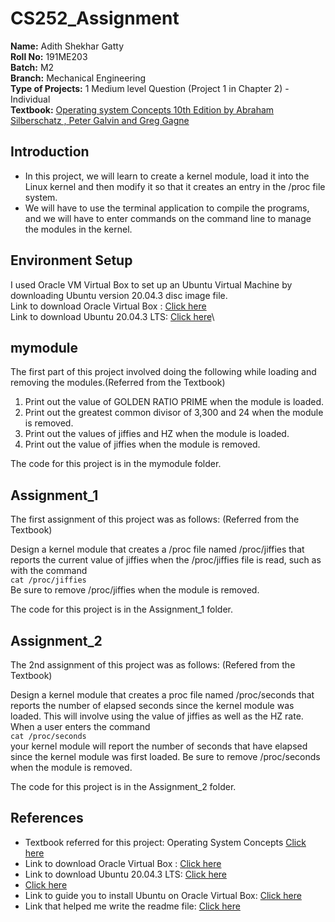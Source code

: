 # CS252_Assignment
**Name:** Adith Shekhar Gatty\
**Roll No:** 191ME203\
**Batch:** M2\
**Branch:** Mechanical Engineering\
**Type of Projects:** 1 Medium level Question (Project 1 in Chapter 2) - Individual\
**Textbook:** [Operating system Concepts 10th Edition by Abraham Silberschatz , Peter Galvin and Greg Gagne](https://drive.google.com/file/d/17YCH4pmuPNHppcsclKFZygoaIRBZ8Vcf/view)

## Introduction
* In this project, we will learn to create a kernel module, load it into the Linux kernel and then modify it so that it creates an entry in the /proc file system.
* We will have to use the terminal application to compile the programs, and we will have to enter commands on the command line to manage the modules in the kernel.

## Environment Setup
I used Oracle VM Virtual Box to set up an Ubuntu Virtual Machine by downloading Ubuntu version 20.04.3 disc image file.\
Link to download Oracle Virtual Box : [Click here](https://www.virtualbox.org/wiki/Downloads)\
Link to download Ubuntu 20.04.3 LTS: [Click here](https://ubuntu.com/download/desktop)\


## mymodule
The first part of this project involved doing the following while loading and removing the modules.(Referred from the Textbook)
1. Print out the value of GOLDEN RATIO PRIME when the module is loaded.
2. Print out the greatest common divisor of 3,300 and 24 when the module is removed.
3. Print out the values of jiffies and HZ when the module is loaded.
4. Print out the value of jiffies when the module is removed.

The code for this project is in the mymodule folder.

## Assignment_1
The first assignment of this project was as follows: (Referred from the Textbook)

Design a kernel module that creates a /proc file named /proc/jiffies that reports the current value of jiffies when the /proc/jiffies file is read, such as with the command\
``cat /proc/jiffies``\
Be sure to remove /proc/jiffies when the module is removed.

The code for this project is in the Assignment_1 folder.

## Assignment_2
The 2nd assignment of this project was as follows: (Refered from the Textbook)

Design a kernel module that creates a proc file named /proc/seconds that reports the number of elapsed seconds since the kernel module was loaded. This will involve using the value of jiffies as well as the HZ rate. When a user enters the command\
``cat /proc/seconds``\
your kernel module will report the number of seconds that have elapsed since the kernel module was first loaded. Be sure to remove /proc/seconds when the module is removed.

The code for this project is in the Assignment_2 folder.

## References
* Textbook referred for this project: Operating System Concepts [Click here](https://drive.google.com/file/d/17YCH4pmuPNHppcsclKFZygoaIRBZ8Vcf/view)
* Link to download Oracle Virtual Box : [Click here](https://www.virtualbox.org/wiki/Downloads)
* Link to download Ubuntu 20.04.3 LTS: [Click here](https://ubuntu.com/download/desktop)
* [Click here](https://www.youtube.com/watch?v=4tgluSJDA_E)
* Link to guide you to install Ubuntu on Oracle Virtual Box: [Click here](https://www.youtube.com/watch?v=x5MhydijWmc)
* Link that helped me write the readme file: [Click here](https://docs.github.com/en/github/writing-on-github/getting-started-with-writing-and-formatting-on-github/basic-writing-and-formatting-syntax)
